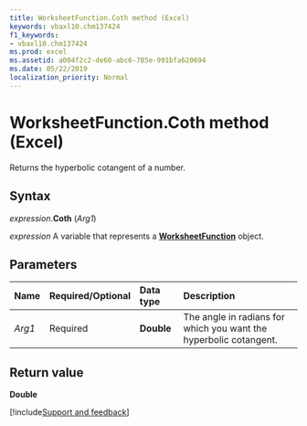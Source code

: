 ```yaml
---
title: WorksheetFunction.Coth method (Excel)
keywords: vbaxl10.chm137424
f1_keywords:
- vbaxl10.chm137424
ms.prod: excel
ms.assetid: a004f2c2-de60-abc6-785e-991bfa620694
ms.date: 05/22/2019
localization_priority: Normal
---
```



# WorksheetFunction.Coth method (Excel)

Returns the hyperbolic cotangent of a number.


## Syntax

_expression_.**Coth** (_Arg1_)

_expression_ A variable that represents a **[WorksheetFunction](Excel.WorksheetFunction.md)** object.


## Parameters

|Name|Required/Optional|Data type|Description|
|:-----|:-----|:-----|:-----|
| _Arg1_|Required|**Double**|The angle in radians for which you want the hyperbolic cotangent.|


## Return value

**Double**




[!include[Support and feedback](~/includes/feedback-boilerplate.md)]